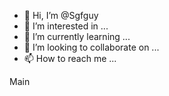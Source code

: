- 👋 Hi, I’m @Sgfguy
- 👀 I’m interested in ...
- 🌱 I’m currently learning ...
- 💞️ I’m looking to collaborate on ...
- 📫 How to reach me ...

<!---
Sgfguy/Sgfguy is a ✨ special ✨ repository because its `README.md` (this file) appears on your GitHub profile.
You can click the Preview link to take a look at your changes.
--->Main


